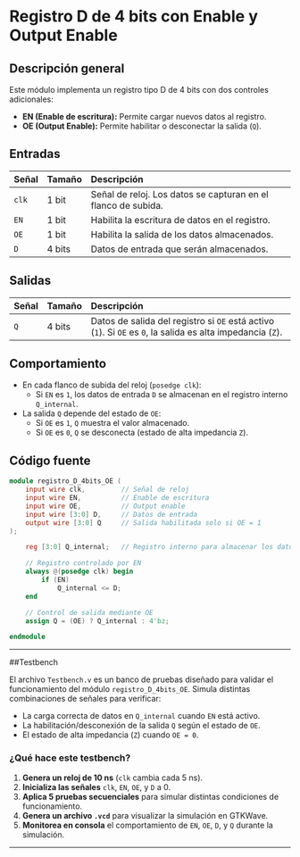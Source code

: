 # Registro D de 4 bits con Enable y Output Enable

## Descripción general
Este módulo implementa un registro tipo D de 4 bits con dos controles adicionales:  
- **EN (Enable de escritura):** Permite cargar nuevos datos al registro.  
- **OE (Output Enable):** Permite habilitar o desconectar la salida (`Q`).

## Entradas
| Señal | Tamaño | Descripción |
|:-----|:-------|:------------|
| `clk` | 1 bit | Señal de reloj. Los datos se capturan en el flanco de subida. |
| `EN` | 1 bit | Habilita la escritura de datos en el registro. |
| `OE` | 1 bit | Habilita la salida de los datos almacenados. |
| `D`  | 4 bits | Datos de entrada que serán almacenados. |

## Salidas
| Señal | Tamaño | Descripción |
|:-----|:-------|:------------|
| `Q` | 4 bits | Datos de salida del registro si `OE` está activo (`1`). Si `OE` es `0`, la salida es alta impedancia (`Z`). |

## Comportamiento
- En cada flanco de subida del reloj (`posedge clk`):
  - Si `EN` es `1`, los datos de entrada `D` se almacenan en el registro interno `Q_internal`.
- La salida `Q` depende del estado de `OE`:
  - Si `OE` es `1`, `Q` muestra el valor almacenado.
  - Si `OE` es `0`, `Q` se desconecta (estado de alta impedancia `Z`).

## Código fuente

```verilog
module registro_D_4bits_OE (
    input wire clk,         // Señal de reloj
    input wire EN,          // Enable de escritura
    input wire OE,          // Output enable
    input wire [3:0] D,     // Datos de entrada
    output wire [3:0] Q     // Salida habilitada solo si OE = 1
);

    reg [3:0] Q_internal;   // Registro interno para almacenar los datos

    // Registro controlado por EN
    always @(posedge clk) begin
        if (EN)
            Q_internal <= D;
    end

    // Control de salida mediante OE
    assign Q = (OE) ? Q_internal : 4'bz;

endmodule
```

---

##Testbench

El archivo `Testbench.v` es un banco de pruebas diseñado para validar el funcionamiento del módulo `registro_D_4bits_OE`. Simula distintas combinaciones de señales para verificar:

- La carga correcta de datos en `Q_internal` cuando `EN` está activo.
- La habilitación/desconexión de la salida `Q` según el estado de `OE`.
- El estado de alta impedancia (`Z`) cuando `OE = 0`.

### ¿Qué hace este testbench?

1. **Genera un reloj de 10 ns** (`clk` cambia cada 5 ns).
2. **Inicializa las señales** `clk`, `EN`, `OE`, y `D` a 0.
3. **Aplica 5 pruebas secuenciales** para simular distintas condiciones de funcionamiento.
4. **Genera un archivo `.vcd`** para visualizar la simulación en GTKWave.
5. **Monitorea en consola** el comportamiento de `EN`, `OE`, `D`, y `Q` durante la simulación.

---
